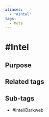 ```yaml
---
aliases:
  - "#Intel"
tags:
  - Meta
---
```

# #Intel

## Purpose

## Related tags

## Sub-tags

- #Intel/Darkweb